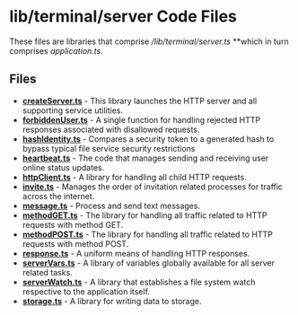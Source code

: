 # lib/terminal/server Code Files
These files are libraries that comprise */lib/terminal/server.ts* **which in turn comprises *application.ts*.

## Files
<!-- Do not edit below this line.  Contents dynamically populated. -->

* **[createServer.ts](createServer.ts)**   - This library launches the HTTP server and all supporting service utilities.
* **[forbiddenUser.ts](forbiddenUser.ts)** - A single function for handling rejected HTTP responses associated with disallowed requests.
* **[hashIdentity.ts](hashIdentity.ts)**   - Compares a security token to a generated hash to bypass typical file service security restrictions
* **[heartbeat.ts](heartbeat.ts)**         - The code that manages sending and receiving user online status updates.
* **[httpClient.ts](httpClient.ts)**       - A library for handling all child HTTP requests.
* **[invite.ts](invite.ts)**               - Manages the order of invitation related processes for traffic across the internet.
* **[message.ts](message.ts)**             - Process and send text messages.
* **[methodGET.ts](methodGET.ts)**         - The library for handling all traffic related to HTTP requests with method GET.
* **[methodPOST.ts](methodPOST.ts)**       - The library for handling all traffic related to HTTP requests with method POST.
* **[response.ts](response.ts)**           - A uniform means of handling HTTP responses.
* **[serverVars.ts](serverVars.ts)**       - A library of variables globally available for all server related tasks.
* **[serverWatch.ts](serverWatch.ts)**     - A library that establishes a file system watch respective to the application itself.
* **[storage.ts](storage.ts)**             - A library for writing data to storage.